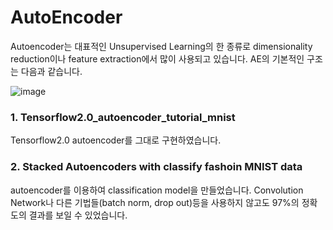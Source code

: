# AutoEncoder
Autoencoder는 대표적인 Unsupervised Learning의 한 종류로 dimensionality reduction이나 feature extraction에서 많이 사용되고 있습니다. AE의 기본적인 구조는 다음과 같습니다.

![image](https://user-images.githubusercontent.com/83156421/116395911-acd60a00-a85f-11eb-84ec-11c0c5a178bb.png)

### 1. Tensorflow2.0_autoencoder_tutorial_mnist
Tensorflow2.0 autoencoder를 그대로 구현하였습니다.

### 2. Stacked Autoencoders with classify fashoin MNIST data
autoencoder를 이용하여 classification model을 만들었습니다. Convolution Network나 다른 기법들(batch norm, drop out)등을 사용하지 않고도 97%의 정확도의 결과를 보일 수 있었습니다.
